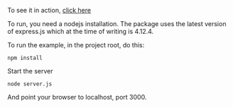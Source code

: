 To see it in action, [click here](http://intense-coast-2111.herokuapp.com)

To run, you need a nodejs installation. The package uses the latest version
of express.js which at the time of writing is 4.12.4.

To run the example, in the project root, do this:

```
npm install
```

Start the server

```
node server.js
```

And point your browser to localhost, port 3000.
